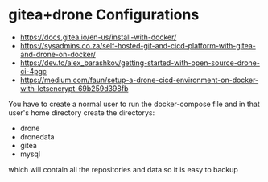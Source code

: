 # gitea+drone Configurations

- https://docs.gitea.io/en-us/install-with-docker/
- https://sysadmins.co.za/self-hosted-git-and-cicd-platform-with-gitea-and-drone-on-docker/
- https://dev.to/alex_barashkov/getting-started-with-open-source-drone-ci-4pgc
- https://medium.com/faun/setup-a-drone-cicd-environment-on-docker-with-letsencrypt-69b259d398fb

You have to create a normal user to run the docker-compose file and in that user's home directory create the directorys:

- drone
- dronedata
- gitea
- mysql

which will contain all the repositories and data so it is easy to backup
